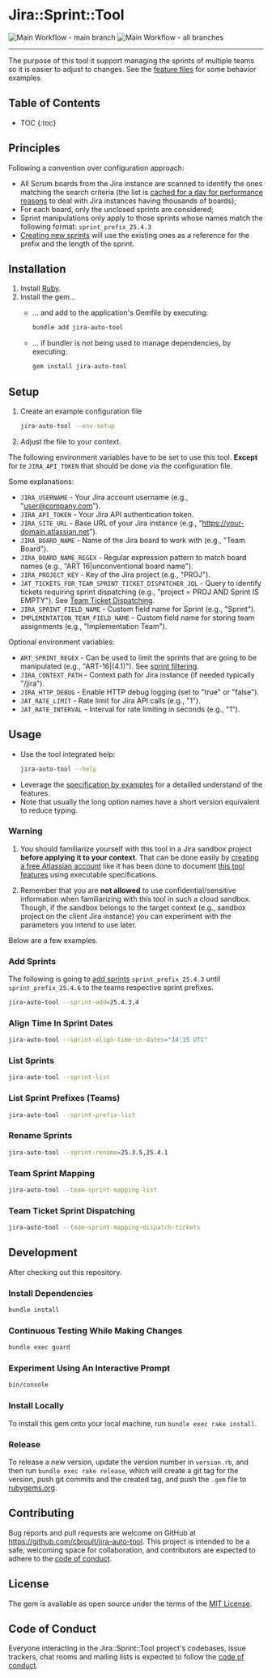 # Jira::Sprint::Tool

![Main Workflow - main branch](https://github.com/cbroult/jira-auto-tool/actions/workflows/main.yml/badge.svg?branch=main&label=Ruby%20-%20main%20branch)
![Main Workflow - all branches](https://github.com/cbroult/jira-auto-tool/actions/workflows/main.yml/badge.svg?label=Ruby%20-%20all%20branches)

****
The purpose of this tool it support managing the sprints of multiple teams so it is easier to adjust to changes.
See the [feature files](./features) for some behavior examples.

## Table of Contents

<!-- Generated using jekyll-toc -->

* TOC
  {:toc}

## Principles

Following a convention over configuration approach:
* All Scrum boards from the Jira instance are scanned to identify the ones matching the search criteria 
(the list is [cached for a day for performance reasons](./features/cache_boards.feature) to deal with Jira 
instances having thousands of boards);
* For each board, only the unclosed sprints are considered;
* Sprint manipulations only apply to those sprints whose names match the following format: `sprint_prefix_25.4.3`
* [Creating new sprints](./features/create_sprints_using_existing_ones_as_reference.feature) 
will use the existing ones as a reference for the prefix and the length of the sprint.

## Installation

1. Install [Ruby](https://www.ruby-lang.org/en/downloads/).
1. Install the gem...
   * ... and add to the application's Gemfile by executing:

     ```bash
     bundle add jira-auto-tool
     ```
     
   * ... if bundler is not being used to manage dependencies, by executing:
     
     ```bash
     gem install jira-auto-tool
     ```

## Setup

1. Create an example configuration file
   ```bash
   jira-auto-tool --env-setup
   ```
2. Adjust the file to your context. 

The following environment variables have to be set to use this tool. **Except** for te `JIRA_API_TOKEN` that should 
be done via the configuration file.

Some explanations:

- `JIRA_USERNAME` - Your Jira account username (e.g., "user@company.com").
- `JIRA_API_TOKEN` - Your Jira API authentication token.
- `JIRA_SITE_URL` - Base URL of your Jira instance (e.g., "https://your-domain.atlassian.net").
- `JIRA_BOARD_NAME` - Name of the Jira board to work with (e.g., "Team Board").
- `JIRA_BOARD_NAME_REGEX` - Regular expression pattern to match board names (e.g., "ART 16|unconventional board name").
- `JIRA_PROJECT_KEY` - Key of the Jira project (e.g., "PROJ").
- `JAT_TICKETS_FOR_TEAM_SPRINT_TICKET_DISPATCHER_JQL` - Query to identify tickets requiring sprint dispatching 
(e.g., "project = PROJ AND Sprint IS EMPTY"). 
See [Team Ticket Dispatching](./features/assign_tickets_to_team_sprints.feature).
- `JIRA_SPRINT_FIELD_NAME` - Custom field name for Sprint (e.g., "Sprint").
- `IMPLEMENTATION_TEAM_FIELD_NAME` - Custom field name for storing team assignments (e.g., "Implementation Team").

Optional environment variables:

- `ART_SPRINT_REGEX` - Can be used to limit the sprints that are going to be manipulated (e.g., "ART-16|(4\.1)"). 
See [sprint filtering](./features/sprint_filtering.feature).
- `JIRA_CONTEXT_PATH` - Context path for Jira instance (if needed typically "/jira").
- `JIRA_HTTP_DEBUG` - Enable HTTP debug logging (set to "true" or "false").
- `JAT_RATE_LIMIT` - Rate limit for Jira API calls (e.g., "1").
- `JAT_RATE_INTERVAL` - Interval for rate limiting in seconds (e.g., "1").

## Usage

* Use the tool integrated help: 
  ```bash
  jira-auto-tool --help
  ```
* Leverage the [specification by examples](./features) for a detailled understand of the features.
* Note that usually the long option names have a short version equivalent to reduce typing.

### Warning

1. You should familiarize yourself with this tool in a Jira sandbox project **before applying it to your context**.
   That can be done easily by [creating a free Atlassian account](https://www.atlassian.com/software)
   like it has been done to document [this tool features](./features) using executable specifications.

1. Remember that you are **not allowed** to use confidential/sensitive information when familiarizing with this tool
   in such a cloud sandbox. Though, if the sandbox belongs to the target context
   (e.g., sandbox project on the client Jira instance) you can experiment with the parameters you intend to use later.

Below are a few examples.

### Add Sprints

The following is going to [add sprints](./features/create_sprints_using_existing_ones_as_reference.feature) 
`sprint_prefix_25.4.3` until `sprint_prefix_25.4.6` 
to the teams respective sprint prefixes. 
```bash
jira-auto-tool --sprint-add=25.4.3,4
```

### Align Time In Sprint Dates

````bash
jira-auto-tool --sprint-align-time-in-dates="14:15 UTC"
````

### List Sprints

```bash
jira-auto-tool --sprint-list
```

### List Sprint Prefixes (Teams)

```bash
jira-auto-tool --sprint-prefix-list
```

### Rename Sprints

```bash
jira-auto-tool --sprint-rename=25.3.5,25.4.1
```

### Team Sprint Mapping

```bash
jira-auto-tool --team-sprint-mapping-list
```

### Team Ticket Sprint Dispatching

```bash
jira-auto-tool --team-sprint-mapping-dispatch-tickets
```

## Development

After checking out this repository.

### Install Dependencies

```bash
bundle install
```

### Continuous Testing While Making Changes

```bash
bundle exec guard
```

### Experiment Using An Interactive Prompt

```bash
bin/console
```
 
### Install Locally

To install this gem onto your local machine, run `bundle exec rake install`.

### Release

To release a new version, update the version number in `version.rb`, and then run `bundle exec rake release`, which will create a git tag for the version, push git commits and the created tag, and push the `.gem` file to [rubygems.org](https://rubygems.org).

## Contributing

Bug reports and pull requests are welcome on GitHub at https://github.com/cbroult/jira-auto-tool. This project is intended to be a safe, welcoming space for collaboration, and contributors are expected to adhere to the [code of conduct](https://github.com/[USERNAME]/jira-auto-tool/blob/master/CODE_OF_CONDUCT.md).

## License

The gem is available as open source under the terms of the [MIT License](https://opensource.org/licenses/MIT).

## Code of Conduct

Everyone interacting in the Jira::Sprint::Tool project's codebases, issue trackers, chat rooms and mailing lists is expected to follow the [code of conduct](https://github.com/[USERNAME]/jira-auto-tool/blob/master/CODE_OF_CONDUCT.md).
